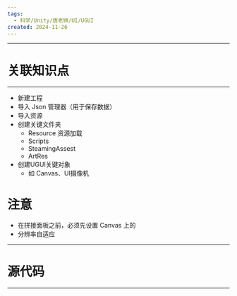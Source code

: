 ```yaml
---
tags:
  - 科学/Unity/唐老狮/UI/UGUI
created: 2024-11-26
---
```


---
# 关联知识点



---

- 新建工程
- 导入 Json 管理器（用于保存数据）
- 导入资源
- 创建关键文件夹
	- Resource 资源加载
	- Scripts
	- SteamingAssest
	- ArtRes
- 创建UGUI关键对象
	- 如 Canvas、UI摄像机

# 注意

- 在拼接面板之前，必须先设置 Canvas 上的 
- 分辨率自适应


---
# 源代码



---